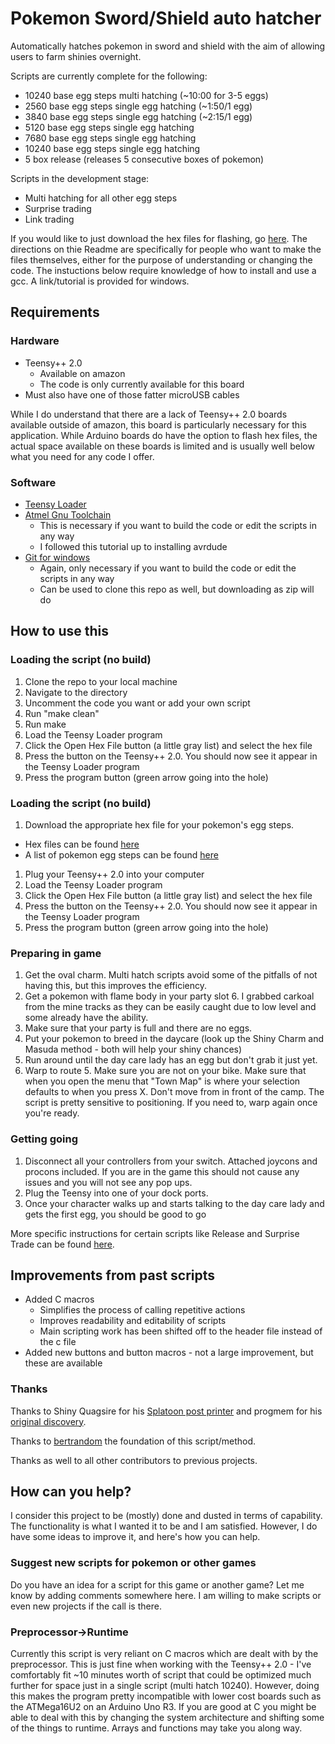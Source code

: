 # Pokemon Sword/Shield auto hatcher

Automatically hatches pokemon in sword and shield with the aim of allowing users to farm shinies overnight. 

Scripts are currently complete for the following:
* 10240 base egg steps multi hatching (~10:00 for 3-5 eggs)
* 2560 base egg steps single egg hatching (~1:50/1 egg)
* 3840 base egg steps single egg hatching (~2:15/1 egg)
* 5120 base egg steps single egg hatching 
* 7680 base egg steps single egg hatching
* 10240 base egg steps single egg hatching
* 5 box release (releases 5 consecutive boxes of pokemon)

Scripts in the development stage:
* Multi hatching for all other egg steps
* Surprise trading
* Link trading

If you would like to just download the hex files for flashing, go [here](https://github.com/ironandstee1/pkmn-hexes). The directions on thie Readme are specifically for people who want to make the files themselves, either for the purpose of understanding or changing the code. The instuctions below require knowledge of how to install and use a gcc. A link/tutorial is provided for windows. 


## Requirements

### Hardware
* Teensy++ 2.0 
  * Available on amazon
  * The code is only currently available for this board
* Must also have one of those fatter microUSB cables
  
While I do understand that there are a lack of Teensy++ 2.0 boards available outside of amazon, this board is particularly necessary for this application. While Arduino boards do have the option to flash hex files, the actual space available on these boards is limited and is usually well below what you need for any code I offer.

### Software
* [Teensy Loader](https://www.pjrc.com/teensy/loader.html)
* [Atmel Gnu Toolchain](http://fab.cba.mit.edu/classes/863.16/doc/projects/ftsmin/windows_avr.html)
  * This is necessary if you want to build the code or edit the scripts in any way
  * I followed this tutorial up to installing avrdude
* [Git for windows](https://gitforwindows.org/)
  * Again, only necessary if you want to build the code or edit the scripts in any way
  * Can be used to clone this repo as well, but downloading as zip will do

## How to use this

### Loading the script (no build)
1. Clone the repo to your local machine
1. Navigate to the directory
1. Uncomment the code you want or add your own script
1. Run "make clean"
1. Run make
1. Load the Teensy Loader program
1. Click the Open Hex File button (a little gray list) and select the hex file
1. Press the button on the Teensy++ 2.0. You should now see it appear in the Teensy Loader program
1. Press the program button (green arrow going into the hole) 

### Loading the script (no build)
1. Download the appropriate hex file for your pokemon's egg steps.
  * Hex files can be found [here](https://github.com/ironandstee1/pkmn-hexes)
  * A list of pokemon egg steps can be found [here](https://bulbapedia.bulbagarden.net/wiki/List_of_Pok%C3%A9mon_by_base_Egg_cycles)
1. Plug your Teensy++ 2.0 into your computer
1. Load the Teensy Loader program
1. Click the Open Hex File button (a little gray list) and select the hex file
1. Press the button on the Teensy++ 2.0. You should now see it appear in the Teensy Loader program
1. Press the program button (green arrow going into the hole) 

### Preparing in game

1. Get the oval charm. Multi hatch scripts avoid some of the pitfalls of not having this, but this improves the efficiency. 
1. Get a pokemon with flame body in your party slot 6. I grabbed carkoal from the mine tracks as they can be easily caught due to low level and some already have the ability.
1. Make sure that your party is full and there are no eggs. 
1. Put your pokemon to breed in the daycare (look up the Shiny Charm and Masuda method - both will help your shiny chances)
1. Run around until the day care lady has an egg but don't grab it just yet. 
1. Warp to route 5. Make sure you are not on your bike. Make sure that when you open the menu that "Town Map" is where your selection defaults to when you press X. Don't move from in front of the camp. The script is pretty sensitive to positioning. If you need to, warp again once you're ready. 

### Getting going

1. Disconnect all your controllers from your switch. Attached joycons and procons included. If you are in the game this should not cause any issues and you will not see any pop ups. 
1. Plug the Teensy into one of your dock ports. 
1. Once your character walks up and starts talking to the day care lady and gets the first egg, you should be good to go

More specific instructions for certain scripts like Release and Surprise Trade can be found [here](https://github.com/ironandstee1/pkmn-hexes).

## Improvements from past scripts

* Added C macros
  * Simplifies the process of calling repetitive actions
  * Improves readability and editability of scripts
  * Main scripting work has been shifted off to the header file instead of the c file
* Added new buttons and button macros - not a large improvement, but these are available

### Thanks

Thanks to Shiny Quagsire for his [Splatoon post printer](https://github.com/shinyquagsire23/Switch-Fightstick) and progmem for his [original discovery](https://github.com/progmem/Switch-Fightstick).

Thanks to [bertrandom](https://github.com/bertrandom/snowball-thrower/) the foundation of this script/method.

Thanks as well to all other contributors to previous projects. 

## How can you help?

I consider this project to be (mostly) done and dusted in terms of capability. The functionality is what I wanted it to be and I am satisfied. However, I do have some ideas to improve it, and here's how you can help.

### Suggest new scripts for pokemon or other games

Do you have an idea for a script for this game or another game? Let me know by adding comments somewhere here. I am willing to make scripts or even new projects if the call is there. 

### Preprocessor->Runtime

Currently this script is very reliant on C macros which are dealt with by the preprocessor. This is just fine when working with the Teensy++ 2.0 - I've comfortably fit ~10 minutes worth of script that could be optimized much further for space just in a single script (multi hatch 10240). However, doing this makes the program pretty incompatible with lower cost boards such as the ATMega16U2 on an Arduino Uno R3. If you are good at C you might be able to deal with this by changing the system architecture and shifting some of the things to runtime. Arrays and functions may take you along way. 
